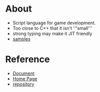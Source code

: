 # About
* Script language for game development.
* Too close to C++ that it isn't '''small'''
* strong typing may make it JIT friendly
* [samples](http://www.10106.net/~hoboaki/wiki/index.php?C%2B%2B%2FAngelScript%2F%E6%A6%82%E8%A6%81)

# Reference
* [Document](http://www.angelcode.com/angelscript/sdk/docs/manual/index.html)
* [Home Page](http://www.angelcode.com/angelscript/)
* [repository](http://angelscript.svn.sourceforge.net/viewvc/angelscript/trunk/sdk/)